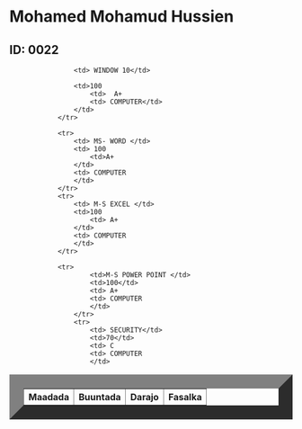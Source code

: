 
<html>
    <title> Natiijo</title>
    <head>
        <link rel="stylesheet" href="table.css"/>
        <body>  
            <h1> Mohamed Mohamud Hussien</h1>
            <h2> ID: 0022</h2>
            <table border="25">
                <tr>
                    <th>Maadada </th>
                    <th>Buuntada</th>
                    <th>Darajo</th>
                    <th>Fasalka</th>
                </tr>
                
                    <td> WINDOW 10</td>
                   
                    <td>100
                        <td>  A+
                        <td> COMPUTER</td>
                    </td>
                </tr>
            
                <tr>
                    <td> MS- WORD </td>
                    <td> 100
                        <td>A+
                    </td>
                    <td> COMPUTER
                    </td>
                </tr>
                <tr>   
                    <td> M-S EXCEL </td>
                    <td>100
                        <td> A+
                    </td>
                    <td> COMPUTER
                    </td>
                </tr>
               
                <tr>
                        <td>M-S POWER POINT </td>
                        <td>100</td>
                        <td> A+
                        <td> COMPUTER
                        </td>
                    </tr>
                    <tr>
                        <td> SECURITY</td>
                        <td>70</td>
                        <td> C
                        <td> COMPUTER
                        </td>
                   
